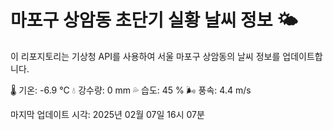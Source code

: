 
# 마포구 상암동 초단기 실황 날씨 정보 🌤️

이 리포지토리는 기상청 API를 사용하여 서울 마포구 상암동의 날씨 정보를 업데이트합니다. 

🌡️ 기온: -6.9 ℃
💧 강수량: 0 mm
💦 습도: 45 %
🌬️ 풍속: 4.4 m/s

마지막 업데이트 시각: 2025년 02월 07일 16시 07분    
